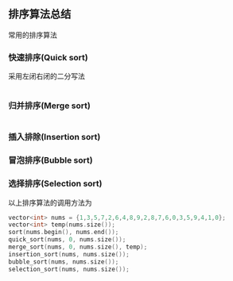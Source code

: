 ## 排序算法总结

常用的排序算法

### 快速排序(Quick sort)

采用左闭右闭的二分写法

```c++

```

### 归并排序(Merge sort)

```c++

```

### 插入排除(Insertion sort)



### 冒泡排序(Bubble sort)


### 选择排序(Selection sort)


以上排序算法的调用方法为

```c++
vector<int> nums = {1,3,5,7,2,6,4,8,9,2,8,7,6,0,3,5,9,4,1,0};
vector<int> temp(nums.size());
sort(nums.begin(), nums.end());
quick_sort(nums, 0, nums.size());
merge_sort(nums, 0, nums.size(), temp);
insertion_sort(nums, nums.size());
bubble_sort(nums, nums.size());
selection_sort(nums, nums.size());
```

